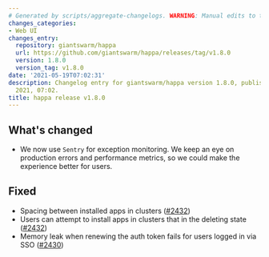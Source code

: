 ```yaml
---
# Generated by scripts/aggregate-changelogs. WARNING: Manual edits to this files will be overwritten.
changes_categories:
- Web UI
changes_entry:
  repository: giantswarm/happa
  url: https://github.com/giantswarm/happa/releases/tag/v1.8.0
  version: 1.8.0
  version_tag: v1.8.0
date: '2021-05-19T07:02:31'
description: Changelog entry for giantswarm/happa version 1.8.0, published on 19 May
  2021, 07:02.
title: happa release v1.8.0
---
```


## What's changed

- We now use `Sentry` for exception monitoring. We keep an eye on production errors and performance metrics, so we could make the experience better for users.

## Fixed

- Spacing between installed apps in clusters ([#2432](https://github.com/giantswarm/happa/pull/2432))
- Users can attempt to install apps in clusters that in the deleting state ([#2432](https://github.com/giantswarm/happa/pull/2432))
- Memory leak when renewing the auth token fails for users logged in via SSO ([#2430](https://github.com/giantswarm/happa/pull/2430))

